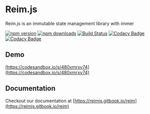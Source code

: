 # Reim.js

Reim.js is an immutable state management library with immer

[![npm version](https://img.shields.io/npm/v/reim.svg)](https://www.npmjs.com/package/reim) [![npm downloads](https://img.shields.io/npm/dm/reim.svg)](https://www.npmjs.com/package/reim) [![Build Status](https://travis-ci.org/IniZio/reim.svg?branch=master)](https://travis-ci.org/IniZio/reim) [![Codacy Badge](https://api.codacy.com/project/badge/Coverage/1560c0832a3a41df8bfe51083fd92c20)](https://www.codacy.com/app/inizio/reim?utm_source=github.com&utm_medium=referral&utm_content=IniZio/reim&utm_campaign=Badge_Coverage) [![Codacy Badge](https://api.codacy.com/project/badge/Grade/1560c0832a3a41df8bfe51083fd92c20)](https://www.codacy.com/project/inizio/reim/dashboard?utm_source=github.com&amp;utm_medium=referral&amp;utm_content=IniZio/reim&amp;utm_campaign=Badge_Grade_Dashboard)

## Demo

[https://codesandbox.io/s/480xmrxy74](https://codesandbox.io/s/480xmrxy74)

## Documentation

Checkout our documentation at [https://reimjs.gitbook.io/reim](https://reimjs.gitbook.io/reim)

